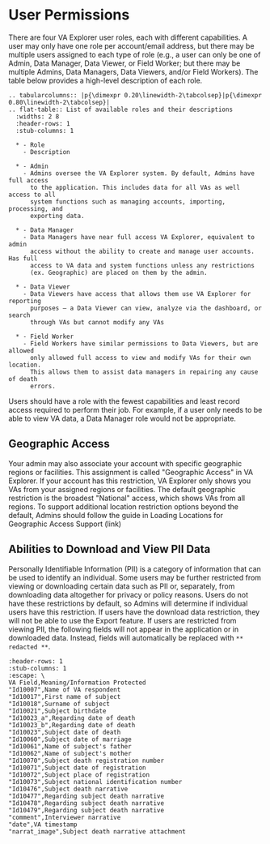 # User Permissions

There are four VA Explorer user roles, each with different capabilities. A user
may only have one role per account/email address, but there may be multiple
users assigned to each type of role (e.g., a user can only be one of Admin, Data
Manager, Data Viewer, or Field Worker; but there may be multiple Admins, Data
Managers, Data Viewers, and/or Field Workers). The table below provides a
high-level description of each role.

````{eval-rst}
.. tabularcolumns:: |p{\dimexpr 0.20\linewidth-2\tabcolsep}|p{\dimexpr 0.80\linewidth-2\tabcolsep}|
.. flat-table:: List of available roles and their descriptions
  :widths: 2 8
  :header-rows: 1
  :stub-columns: 1

  * - Role
    - Description

  * - Admin
    - Admins oversee the VA Explorer system. By default, Admins have full access
      to the application. This includes data for all VAs as well access to all
      system functions such as managing accounts, importing, processing, and
      exporting data.

  * - Data Manager
    - Data Managers have near full access VA Explorer, equivalent to admin
      access without the ability to create and manage user accounts. Has full
      access to VA data and system functions unless any restrictions
      (ex. Geographic) are placed on them by the admin.

  * - Data Viewer
    - Data Viewers have access that allows them use VA Explorer for reporting
      purposes – a Data Viewer can view, analyze via the dashboard, or search
      through VAs but cannot modify any VAs

  * - Field Worker
    - Field Workers have similar permissions to Data Viewers, but are allowed
      only allowed full access to view and modify VAs for their own location. 
      This allows them to assist data managers in repairing any cause of death 
      errors.
````

Users should have a role with the fewest capabilities and least record access
required to perform their job. For example, if a user only needs to be able to
view VA data, a Data Manager role would not be appropriate.

## Geographic Access

Your admin may also associate your account with specific geographic regions or
facilities. This assignment is called "Geographic Access" in VA Explorer. If
your account has this restriction, VA Explorer only shows you VAs from your
assigned regions or facilities. The default geographic restriction is the broadest
"National" access, which shows VAs from all regions. To support additional
location restriction options beyond the default, Admins should follow the guide
in Loading Locations for Geographic Access Support (link)

## Abilities to Download and View PII Data

Personally Identifiable Information (PII) is a category of information that can
be used to identify an individual. Some users may be further restricted from
viewing or downloading certain data such as PII or, separately, from downloading
data altogether for privacy or policy reasons. Users do not have these restrictions
by default, so Admins will determine if individual users have this restriction.
If users have the download data restriction, they will not be able to use the
Export feature. If users are restricted from viewing PII, the following fields
will not appear in the application or in downloaded data. Instead, fields will
automatically be replaced with `** redacted **`.

```{csv-table} List of VA fields redacted for users without PII viewing permissions
:header-rows: 1
:stub-columns: 1
:escape: \
VA Field,Meaning/Information Protected
"Id10007",Name of VA respondent
"Id10017",First name of subject
"Id10018",Surname of subject
"Id10021",Subject birthdate
"Id10023_a",Regarding date of death
"Id10023_b",Regarding date of death
"Id10023",Subject date of death
"Id10060",Subject date of marriage
"Id10061",Name of subject's father
"Id10062",Name of subject's mother
"Id10070",Subject death registration number
"Id10071",Subject date of registration
"Id10072",Subject place of registration
"Id10073",Subject national identification number
"Id10476",Subject death narrative
"Id10477",Regarding subject death narrative
"Id10478",Regarding subject death narrative
"Id10479",Regarding subject death narrative
"comment",Interviewer narrative
"date",VA timestamp
"narrat_image",Subject death narrative attachment
```
